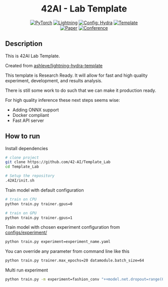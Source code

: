 <div align="center">

# 42AI - Lab Template

<a href="https://pytorch.org/get-started/locally/"><img alt="PyTorch" src="https://img.shields.io/badge/PyTorch-ee4c2c?logo=pytorch&logoColor=white"></a>
<a href="https://pytorchlightning.ai/"><img alt="Lightning" src="https://img.shields.io/badge/-Lightning-792ee5?logo=pytorchlightning&logoColor=white"></a>
<a href="https://hydra.cc/"><img alt="Config: Hydra" src="https://img.shields.io/badge/Config-Hydra-89b8cd"></a>
<a href="https://github.com/ashleve/lightning-hydra-template"><img alt="Template" src="https://img.shields.io/badge/-Lightning--Hydra--Template-017F2F?style=flat&logo=github&labelColor=gray"></a><br>
[![Paper](http://img.shields.io/badge/paper-arxiv.1001.2234-B31B1B.svg)](https://www.nature.com/articles/nature14539)
[![Conference](http://img.shields.io/badge/AnyConference-year-4b44ce.svg)](https://papers.nips.cc/paper/2020)

</div>

## Description

This is 42AI Lab Template.

Created from [ashleve/lightning-hydra-template](https://github.com/ashleve/lightning-hydra-template)

This template is Research Ready.
It will allow for fast and high quality experiment, development, and results analysis.


There is still some work to do such that we can make it production ready.

For high quality inference these next steps seems wise:
 - Adding ONNX support
 - Docker compliant
 - Fast API server

## How to run

Install dependencies

```bash
# clone project
git clone https://github.com/42-AI/Template_Lab
cd Template_Lab

# Setup the repository
.42AI/init.sh
```

Train model with default configuration

```bash
# train on CPU
python train.py trainer.gpus=0

# train on GPU
python train.py trainer.gpus=1
```

Train model with chosen experiment configuration from [configs/experiment/](configs/experiment/)

```bash
python train.py experiment=experiment_name.yaml
```

You can override any parameter from command line like this

```bash
python train.py trainer.max_epochs=20 datamodule.batch_size=64
```

Multi run experiment
```bash
python train.py -m experiment=fashion_conv "++model.net.dropout=range(0,.5,.1)" "++model.lr=1e-2,1e-3"
```

